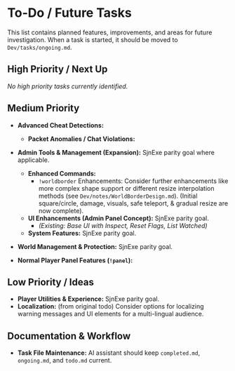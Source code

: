 # To-Do / Future Tasks

This list contains planned features, improvements, and areas for future investigation. When a task is started, it should be moved to `Dev/tasks/ongoing.md`.

## High Priority / Next Up
*No high priority tasks currently identified.*

## Medium Priority

*   **Advanced Cheat Detections:**
    *   **Packet Anomalies / Chat Violations:**

*   **Admin Tools & Management (Expansion):** SjnExe parity goal where applicable.
    *   **Enhanced Commands:**
        *   `!worldborder` Enhancements: Consider further enhancements like more complex shape support or different resize interpolation methods (see `Dev/notes/WorldBorderDesign.md`). (Initial square/circle, damage, visuals, safe teleport, & gradual resize are now complete).
    *   **UI Enhancements (Admin Panel Concept):** SjnExe parity goal.
        *   *(Existing: Base UI with Inspect, Reset Flags, List Watched)*
    *   **System Features:** SjnExe parity goal.

*   **World Management & Protection:** SjnExe parity goal.

*   **Normal Player Panel Features (`!panel`):**

## Low Priority / Ideas

*   **Player Utilities & Experience:** SjnExe parity goal.
*   **Localization:** (from original todo) Consider options for localizing warning messages and UI elements for a multi-lingual audience.

## Documentation & Workflow
*   **Task File Maintenance:** AI assistant should keep `completed.md`, `ongoing.md`, and `todo.md` current.
